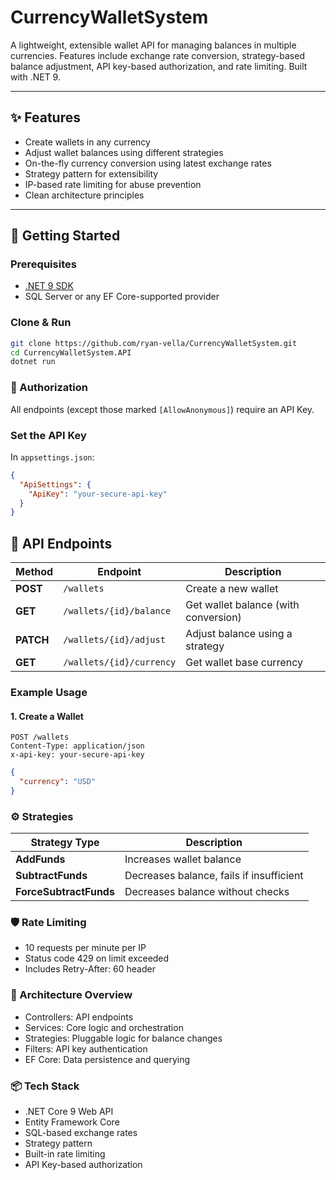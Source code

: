 # CurrencyWalletSystem

A lightweight, extensible wallet API for managing balances in multiple currencies. Features include exchange rate conversion, strategy-based balance adjustment, API key-based authorization, and rate limiting. Built with .NET 9.

---

## ✨ Features

- Create wallets in any currency
- Adjust wallet balances using different strategies
- On-the-fly currency conversion using latest exchange rates
- Strategy pattern for extensibility
- IP-based rate limiting for abuse prevention
- Clean architecture principles

---

## 🚀 Getting Started

### Prerequisites

- [.NET 9 SDK](https://dotnet.microsoft.com/en-us/download)
- SQL Server or any EF Core-supported provider

### Clone & Run

```bash
git clone https://github.com/ryan-vella/CurrencyWalletSystem.git
cd CurrencyWalletSystem.API
dotnet run
```

### 🔑 Authorization
All endpoints (except those marked `[AllowAnonymous]`) require an API Key.

### Set the API Key
In `appsettings.json`:

```json
{
  "ApiSettings": {
    "ApiKey": "your-secure-api-key"
  }
}
```

## 🧪 API Endpoints

| Method | Endpoint                         | Description                                      |
|--------|----------------------------------|--------------------------------------------------|
| **POST**   | `/wallets`                        | Create a new wallet                             |
| **GET**    | `/wallets/{id}/balance`           | Get wallet balance (with conversion)            |
| **PATCH**  | `/wallets/{id}/adjust`            | Adjust balance using a strategy                 |
| **GET**    | `/wallets/{id}/currency`          | Get wallet base currency                        |

### Example Usage

#### 1. Create a Wallet
```http
POST /wallets
Content-Type: application/json
x-api-key: your-secure-api-key
```
```json
{
  "currency": "USD"
}
```

### ⚙️ Strategies

| Strategy Type | Description | 
|---------------|----------------------------------|
| **AddFunds**   | Increases wallet balance                      
| **SubtractFunds**    | Decreases balance, fails if insufficient           | 
| **ForceSubtractFunds**  | Decreases balance without checks           |            

### 🛡️ Rate Limiting
- 10 requests per minute per IP
- Status code 429 on limit exceeded
- Includes Retry-After: 60 header

### 🧠 Architecture Overview
- Controllers: API endpoints
- Services: Core logic and orchestration
- Strategies: Pluggable logic for balance changes
- Filters: API key authentication
- EF Core: Data persistence and querying

### 📦 Tech Stack
- .NET Core 9 Web API
- Entity Framework Core
- SQL-based exchange rates
- Strategy pattern
- Built-in rate limiting
- API Key-based authorization
